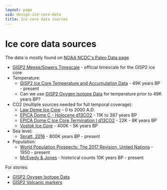 ```yaml
---
layout: page
uid: design-ice-core-data
title: Ice core data sources
---
```


# Ice core data sources

The data is mostly found on [NOAA NCDC's Paleo Data page](https://www.ncdc.noaa.gov/paleo-search/)

- [GISP2 Meese/Sowers Timescale](ftp://ftp.ncdc.noaa.gov/pub/data/paleo/icecore/greenland/summit/gisp2/depthage/gisp2age.txt) - official timescale for the GISP2 ice core
- Temperature:
  - [GISP2 Ice Core Temperature and Accumulation Data](ftp://ftp.ncdc.noaa.gov/pub/data/paleo/icecore/greenland/summit/gisp2/isotopes/gisp2_temp_accum_alley2000.txt) - 49K years BP - present
  - Can we use [GISP2 Oxygen Isotope Data](ftp://ftp.ncdc.noaa.gov/pub/data/paleo/icecore/greenland/summit/gisp2/isotopes/gispd18o.txt) for temperature prior to 49K years BP?
- CO2 (multiple sources needed for full temporal coverage):
  - [Law Dome Ice Core](ftp://ftp.ncdc.noaa.gov/pub/data/paleo/icecore/antarctica/law/law2006.txt) - 0 to 2000 A.D.
  - [EPICA Dome C - Holocene d13CO2](https://www1.ncdc.noaa.gov/pub/data/paleo/icecore/antarctica/epica_domec/edc2009d13co2.txt) - 11K to 387 years BP
  - [EPICA Dome C Ice Core Termination I d13CO2](https://www1.ncdc.noaa.gov/pub/data/paleo/icecore/antarctica/epica_domec/edc2010d13co2.txt) - 22K - 8K years BP
  - [Vostok Ice Core](http://cdiac.ess-dive.lbl.gov/ftp/trends/co2/vostok.icecore.co2) - 400K - 5K years BP
- Sea level:
  - [Spratt, 2016](https://www1.ncdc.noaa.gov/pub/data/paleo/contributions_by_author/spratt2016/spratt2016.txt) - 800K years BP - present
- Population:
  - [World Population Prospects: The 2017 Revision, United Nations](https://esa.un.org/unpd/wpp/DVD/Files/1_Indicators%20(Standard)/EXCEL_FILES/1_Population/WPP2017_POP_F01_1_TOTAL_POPULATION_BOTH_SEXES.xlsx) - 1950 - present
  - [McEvedy & Jones](https://en.wikipedia.org/wiki/World_population_estimates#Historical_population) - historical counts 10K years BP - present

For stories:

- [GISP2 Oxygen Isotope Data](ftp://ftp.ncdc.noaa.gov/pub/data/paleo/icecore/greenland/summit/gisp2/isotopes/gispd18o.txt)
- [GISP2 Volcanic markers](ftp://ftp.ncdc.noaa.gov/pub/data/paleo/icecore/greenland/summit/gisp2/chem/volcano.txt)
